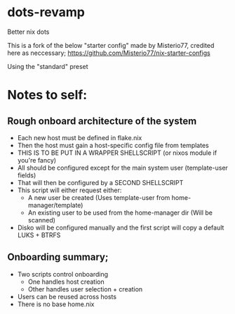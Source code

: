 # dots-revamp
Better nix dots

This is a fork of the below "starter config" made by Misterio77, credited here as neccessary;
https://github.com/Misterio77/nix-starter-configs

Using the "standard" preset

# Notes to self:
## Rough onboard architecture of the system
- Each new host must be defined in flake.nix
- Then the host must gain a host-specific config file from templates
- THIS IS TO BE PUT IN A WRAPPER SHELLSCRIPT (or nixos module if you're fancy)
- All should be configured except for the main system user (template-user fields)
- That will then be configured by a SECOND SHELLSCRIPT
- This script will either request either:
    - A new user be created (Uses template-user from home-manager/template)
    - An existing user to be used from the home-manager dir (Will be scanned)
- Disko will be configured manually and the first script will copy a default LUKS + BTRFS

## Onboarding summary;
- Two scripts control onboarding
    - One handles host creation
    - Other handles user selection + creation
- Users can be reused across hosts
- There is no base home.nix

